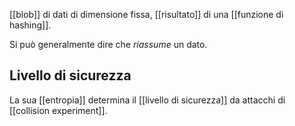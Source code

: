 [[blob]] di dati di dimensione fissa, [[risultato]] di una [[funzione di hashing]].

Si può generalmente dire che *riassume* un dato.

## Livello di sicurezza

La sua [[entropia]] determina il [[livello di sicurezza]] da attacchi di [[collision experiment]].